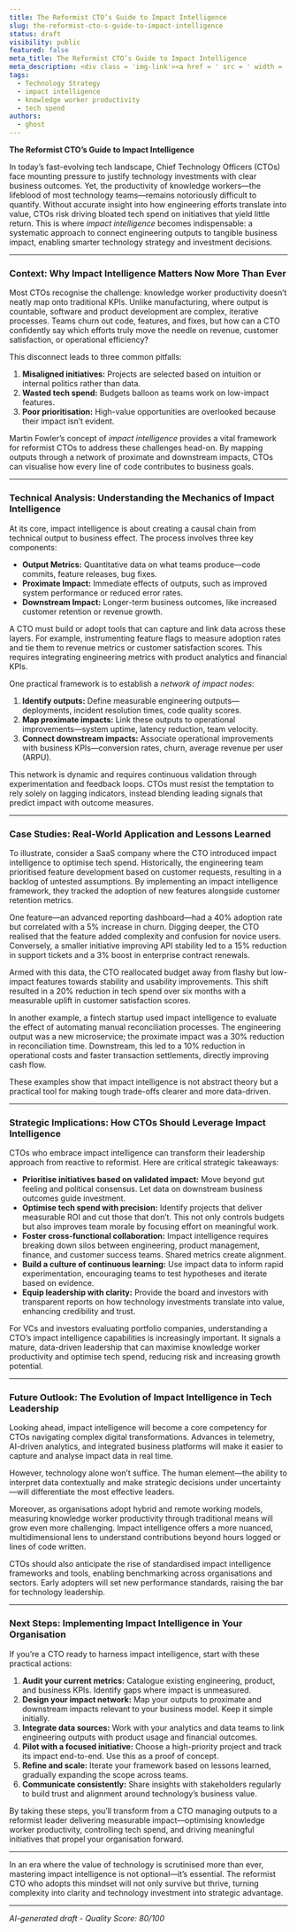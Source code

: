 ```yaml
---
title: The Reformist CTO’s Guide to Impact Intelligence
slug: the-reformist-cto-s-guide-to-impact-intelligence
status: draft
visibility: public
featured: false
meta_title: The Reformist CTO’s Guide to Impact Intelligence
meta_description: <div class = 'img-link'><a href = ' src = ' width = '350px'></img></a></div> <p>The productivity of knowledge workers is hard to quantify and often decoupled from direct business outcomes. The lack of understanding leads to many initiatives, bloated tech spend, and ill-chosen efforts to improve this productivity. <b class = 'author'>Sriram Narayan</b> begins an article that looks at how to avoid this by developing an <a href = ' of the business impact of their work</a> across a network connecting output to proximate and downstream impact.</p> <p><a class = 'more' href =
tags:
  - Technology Strategy
  - impact intelligence
  - knowledge worker productivity
  - tech spend
authors:
  - ghost
---
```


**The Reformist CTO’s Guide to Impact Intelligence**

In today’s fast-evolving tech landscape, Chief Technology Officers (CTOs) face mounting pressure to justify technology investments with clear business outcomes. Yet, the productivity of knowledge workers—the lifeblood of most technology teams—remains notoriously difficult to quantify. Without accurate insight into how engineering efforts translate into value, CTOs risk driving bloated tech spend on initiatives that yield little return. This is where *impact intelligence* becomes indispensable: a systematic approach to connect engineering outputs to tangible business impact, enabling smarter technology strategy and investment decisions.

---

### Context: Why Impact Intelligence Matters Now More Than Ever

Most CTOs recognise the challenge: knowledge worker productivity doesn’t neatly map onto traditional KPIs. Unlike manufacturing, where output is countable, software and product development are complex, iterative processes. Teams churn out code, features, and fixes, but how can a CTO confidently say which efforts truly move the needle on revenue, customer satisfaction, or operational efficiency?

This disconnect leads to three common pitfalls:

1. **Misaligned initiatives:** Projects are selected based on intuition or internal politics rather than data.
2. **Wasted tech spend:** Budgets balloon as teams work on low-impact features.
3. **Poor prioritisation:** High-value opportunities are overlooked because their impact isn’t evident.

Martin Fowler’s concept of *impact intelligence* provides a vital framework for reformist CTOs to address these challenges head-on. By mapping outputs through a network of proximate and downstream impacts, CTOs can visualise how every line of code contributes to business goals.

---

### Technical Analysis: Understanding the Mechanics of Impact Intelligence

At its core, impact intelligence is about creating a causal chain from technical output to business effect. The process involves three key components:

- **Output Metrics:** Quantitative data on what teams produce—code commits, feature releases, bug fixes.
- **Proximate Impact:** Immediate effects of outputs, such as improved system performance or reduced error rates.
- **Downstream Impact:** Longer-term business outcomes, like increased customer retention or revenue growth.

A CTO must build or adopt tools that can capture and link data across these layers. For example, instrumenting feature flags to measure adoption rates and tie them to revenue metrics or customer satisfaction scores. This requires integrating engineering metrics with product analytics and financial KPIs.

One practical framework is to establish a *network of impact nodes*:

1. **Identify outputs:** Define measurable engineering outputs—deployments, incident resolution times, code quality scores.
2. **Map proximate impacts:** Link these outputs to operational improvements—system uptime, latency reduction, team velocity.
3. **Connect downstream impacts:** Associate operational improvements with business KPIs—conversion rates, churn, average revenue per user (ARPU).

This network is dynamic and requires continuous validation through experimentation and feedback loops. CTOs must resist the temptation to rely solely on lagging indicators, instead blending leading signals that predict impact with outcome measures.

---

### Case Studies: Real-World Application and Lessons Learned

To illustrate, consider a SaaS company where the CTO introduced impact intelligence to optimise tech spend. Historically, the engineering team prioritised feature development based on customer requests, resulting in a backlog of untested assumptions. By implementing an impact intelligence framework, they tracked the adoption of new features alongside customer retention metrics.

One feature—an advanced reporting dashboard—had a 40% adoption rate but correlated with a 5% increase in churn. Digging deeper, the CTO realised that the feature added complexity and confusion for novice users. Conversely, a smaller initiative improving API stability led to a 15% reduction in support tickets and a 3% boost in enterprise contract renewals.

Armed with this data, the CTO reallocated budget away from flashy but low-impact features towards stability and usability improvements. This shift resulted in a 20% reduction in tech spend over six months with a measurable uplift in customer satisfaction scores.

In another example, a fintech startup used impact intelligence to evaluate the effect of automating manual reconciliation processes. The engineering output was a new microservice; the proximate impact was a 30% reduction in reconciliation time. Downstream, this led to a 10% reduction in operational costs and faster transaction settlements, directly improving cash flow.

These examples show that impact intelligence is not abstract theory but a practical tool for making tough trade-offs clearer and more data-driven.

---

### Strategic Implications: How CTOs Should Leverage Impact Intelligence

CTOs who embrace impact intelligence can transform their leadership approach from reactive to reformist. Here are critical strategic takeaways:

- **Prioritise initiatives based on validated impact:** Move beyond gut feeling and political consensus. Let data on downstream business outcomes guide investment.
- **Optimise tech spend with precision:** Identify projects that deliver measurable ROI and cut those that don’t. This not only controls budgets but also improves team morale by focusing effort on meaningful work.
- **Foster cross-functional collaboration:** Impact intelligence requires breaking down silos between engineering, product management, finance, and customer success teams. Shared metrics create alignment.
- **Build a culture of continuous learning:** Use impact data to inform rapid experimentation, encouraging teams to test hypotheses and iterate based on evidence.
- **Equip leadership with clarity:** Provide the board and investors with transparent reports on how technology investments translate into value, enhancing credibility and trust.

For VCs and investors evaluating portfolio companies, understanding a CTO’s impact intelligence capabilities is increasingly important. It signals a mature, data-driven leadership that can maximise knowledge worker productivity and optimise tech spend, reducing risk and increasing growth potential.

---

### Future Outlook: The Evolution of Impact Intelligence in Tech Leadership

Looking ahead, impact intelligence will become a core competency for CTOs navigating complex digital transformations. Advances in telemetry, AI-driven analytics, and integrated business platforms will make it easier to capture and analyse impact data in real time.

However, technology alone won’t suffice. The human element—the ability to interpret data contextually and make strategic decisions under uncertainty—will differentiate the most effective leaders.

Moreover, as organisations adopt hybrid and remote working models, measuring knowledge worker productivity through traditional means will grow even more challenging. Impact intelligence offers a more nuanced, multidimensional lens to understand contributions beyond hours logged or lines of code written.

CTOs should also anticipate the rise of standardised impact intelligence frameworks and tools, enabling benchmarking across organisations and sectors. Early adopters will set new performance standards, raising the bar for technology leadership.

---

### Next Steps: Implementing Impact Intelligence in Your Organisation

If you’re a CTO ready to harness impact intelligence, start with these practical actions:

1. **Audit your current metrics:** Catalogue existing engineering, product, and business KPIs. Identify gaps where impact is unmeasured.
2. **Design your impact network:** Map your outputs to proximate and downstream impacts relevant to your business model. Keep it simple initially.
3. **Integrate data sources:** Work with your analytics and data teams to link engineering outputs with product usage and financial outcomes.
4. **Pilot with a focused initiative:** Choose a high-priority project and track its impact end-to-end. Use this as a proof of concept.
5. **Refine and scale:** Iterate your framework based on lessons learned, gradually expanding the scope across teams.
6. **Communicate consistently:** Share insights with stakeholders regularly to build trust and alignment around technology’s business value.

By taking these steps, you’ll transform from a CTO managing outputs to a reformist leader delivering measurable impact—optimising knowledge worker productivity, controlling tech spend, and driving meaningful initiatives that propel your organisation forward.

---

In an era where the value of technology is scrutinised more than ever, mastering impact intelligence is not optional—it’s essential. The reformist CTO who adopts this mindset will not only survive but thrive, turning complexity into clarity and technology investment into strategic advantage.

---

*AI-generated draft - Quality Score: 80/100*